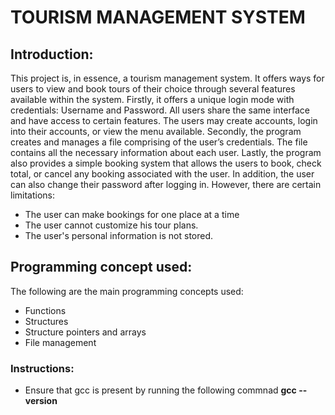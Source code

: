 # TOURISM MANAGEMENT SYSTEM 
## Introduction:
  This project is, in essence, a tourism management system. It offers ways for users to view and book tours of their choice through several features available within the system.
Firstly, it offers a unique login mode with credentials: Username and Password. All users share the same interface and have access to certain features. The users may create accounts, login into their accounts, or view the menu available.
Secondly, the program creates and manages a file comprising of the user’s credentials. The file contains all the necessary information about each user.
Lastly, the program also provides a simple booking system that allows the users to book, check total, or cancel any booking associated with the user. In addition, the user can also change their password after logging in. 
However, there are certain limitations:
* The user can make bookings for one place at a time
* The user cannot customize his tour plans.
* The user's personal information is not stored.

## Programming concept used:
  The following are the main programming concepts used:
  * Functions
  * Structures
  * Structure pointers and arrays
  * File management


### Instructions:
* Ensure that gcc is present by running the following commnad <b> gcc --version </b>
